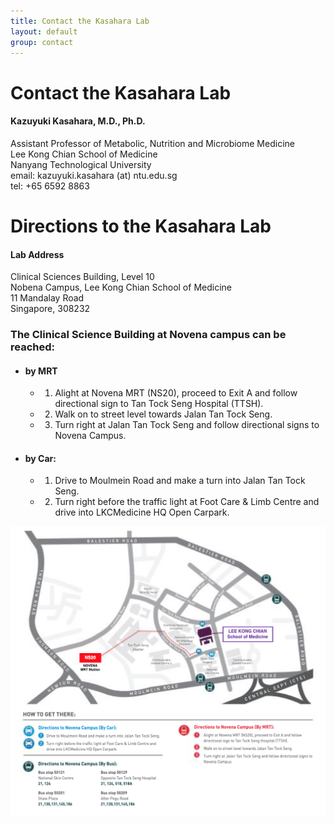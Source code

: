 ```yaml
---
title: Contact the Kasahara Lab
layout: default
group: contact
---
```


# Contact the Kasahara Lab


<div class="row">

<div class="col-md-4">

  <h4>Kazuyuki Kasahara, M.D., Ph.D.</h4>
  Assistant Professor of Metabolic, Nutrition and Microbiome Medicine  <br>
  Lee Kong Chian School of Medicine  <br>
  Nanyang Technological University  <br>
  email: kazuyuki.kasahara (at) ntu.edu.sg <br>
  tel: +65 6592 8863

</div>

</div>

# Directions to the Kasahara Lab

<div class="row">

<div class="col-md-4">

<h4>Lab Address</h4>

Clinical Sciences Building, Level 10<br>
Nobena Campus, Lee Kong Chian School of Medicine<br>
11 Mandalay Road<br>
Singapore, 308232

</div>

</div>


### The Clinical Science Building at Novena campus can be reached:  
* #### by MRT
  * 1. Alight at Novena MRT (NS20), proceed to Exit A and follow directional sign to Tan Tock Seng Hospital (TTSH). 
  * 2. Walk on to street level towards Jalan Tan Tock Seng.
  * 3. Turn right at Jalan Tan Tock Seng and follow directional signs to Novena Campus.
* #### by Car:
  * 1. Drive to Moulmein Road and make a turn into Jalan Tan Tock Seng.
  * 2. Turn right before the traffic light at Foot Care & Limb Centre and drive into LKCMedicine HQ Open Carpark.


<img class="img-fluid" src="/static/img/CSB_map.png" alt="Map of Clinical Science Building">
